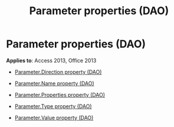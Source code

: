﻿---
title: Parameter properties (DAO)
TOCTitle: Properties
ms:assetid: 036746ac-c914-48ee-9a5c-f8597e0d4c58
ms:mtpsurl: https://msdn.microsoft.com/library/Dn123518(v=office.15)
ms:contentKeyID: 52071161
ms.date: 09/18/2015
mtps_version: v=office.15
---

# Parameter properties (DAO)


**Applies to**: Access 2013, Office 2013



  - [Parameter.Direction property (DAO)](parameter-direction-property-dao.md)

  - [Parameter.Name property (DAO)](parameter-name-property-dao.md)

  - [Parameter.Properties property (DAO)](parameter-properties-property-dao.md)

  - [Parameter.Type property (DAO)](parameter-type-property-dao.md)

  - [Parameter.Value property (DAO)](parameter-value-property-dao.md)

